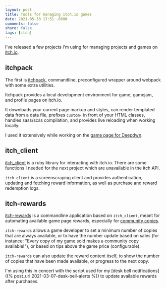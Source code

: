 ```yaml
---
layout: post
title: Tools for managing itch.io games
date: 2021-05-30 17:51 -0600
comments: false
share: false
tags: [itch]
---
```


I've released a few projects I'm using for managing projects and games on [itch.io](https://itch.io/).

## itchpack

The first is [itchpack](https://github.com/billiam/itchpack), commandline, preconfigured wrapper around webpack with some extra utilities.

Itchpack provides a local development environment for game, gamejam, and profile pages on itch.io.

It downloads your current page markup and styles, can render templated data from a data file, prefixes `custom-` in front of your HTML classes, handles sass/scss compilation, and provides live reloading when working locally.

I used it extensively while working on the [game page for Deepdwn](https://billiam.itch.io/deepdwn).

## itch_client

[itch_client](https://github.com/billiam/itch-client) is a ruby library for interacting with itch.io. There are some functions I needed for the next project which are unavailable in the itch API.

`itch_client` is a screenscraping client and provides authentication, updating and fetching reward information, as well as purchase and reward redemption logs.

## itch-rewards

[itch-rewards](https://github.com/billiam/itch-community-rewards) is a commandline application based on `itch_client`, meant for automating available game page rewards, especially for [community copies](http://berdan.ca/andy/community-accessibility-on-itchio).

`itch-rewards` allows a game developer to set a minimum number of copies that are always available, or to have the number update based on sales (for instance: "Every copy of my game sold makes a community copy available!"), or based on tips above the game price (configurable).

`itch-rewards` can also update the reward content itself, to show the number of copies that have been made available, or progress to the next copy.

I'm using this in concert with the script used for my [desk bell notifications]({% post_url 2021-03-07-desk-bell-alerts %}) to update available rewards after purchases.